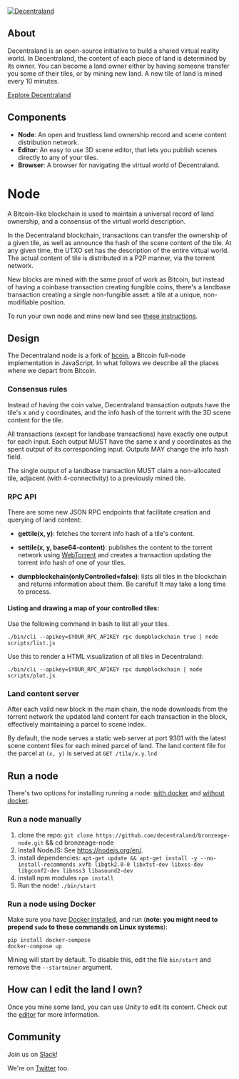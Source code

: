[![Decentraland][logo]](https://decentraland.org/)

## About

Decentraland is an open-source initiative to build a shared virtual reality
world. In Decentraland, the content of each piece of land is determined by its
owner. You can become a land owner either by having someone transfer you some
of their tiles, or by mining new land. A new tile of land is mined every 10
minutes.

[Explore Decentraland](https://decentraland.org/app/)

## Components

* **Node**: An open and trustless land ownership record and scene content distribution network.
* **Editor**: An easy to use 3D scene editor, that lets you publish scenes directly to any of your tiles.
* **Browser**: A browser for navigating the virtual world of Decentraland.

# Node

A Bitcoin-like blockchain is used to maintain a universal record of land
ownership, and a consensus of the virtual world description.

In the Decentraland blockchain, transactions can transfer the ownership of a
given tile, as well as announce the hash of the scene content of the
tile. At any given time, the UTXO set has the description of the entire
virtual world. The actual content of tile is distributed in a P2P
manner, via the torrent network.

New blocks are mined with the same proof of work as Bitcoin, but instead of
having a coinbase transaction creating fungible coins, there's a landbase
transaction creating a single non-fungible asset: a tile at a unique,
non-modifiable position.

To run your own node and mine new land see [these instructions](#run-a-node).

## Design

The Decentraland node is a fork of [bcoin](https://github.com/bcoin-org/bcoin),
a Bitcoin full-node implementation in JavaScript. In what follows we describe
all the places where we depart from Bitcoin.

### Consensus rules

Instead of having the coin value, Decentraland transaction outputs have the
tile's x and y coordinates, and the info hash of the torrent with the 3D
scene content for the tile.

All transactions (except for landbase transactions) have exactly one output for
each input. Each output MUST have the same x and y coordinates as the spent
output of its corresponding input. Outputs MAY change the info hash field.

The single output of a landbase transaction MUST claim a non-allocated tile,
adjacent (with 4-connectivity) to a previously mined tile.

### RPC API

There are some new JSON RPC endpoints that facilitate creation and querying of land
content:

* **gettile(x, y)**: fetches the torrent info hash of a tile's content.

* **settile(x, y, base64-content)**: publishes the content to the torrent
network using [WebTorrent](https://github.com/feross/webtorrent) and creates a
transaction updating the torrent info hash of one of your tiles.

* **dumpblockchain(onlyControlled=false)**: lists all tiles in the blockchain and
returns information about them. Be careful! It may take a long time to process.

#### Listing and drawing a map of your controlled tiles:

Use the following command in bash to list all your tiles.

    ./bin/cli --apikey=$YOUR_RPC_APIKEY rpc dumpblockchain true | node scripts/list.js

Use this to render a HTML visualization of all tiles in Decentraland:

    ./bin/cli --apikey=$YOUR_RPC_APIKEY rpc dumpblockchain | node scripts/plot.js

### Land content server

After each valid new block in the main chain, the node downloads from the
torrent network the updated land content for each transaction in the block,
effectively maintaining a parcel to scene index.

By default, the node serves a static web server at port 9301 with the latest
scene content files for each mined parcel of land. The land content file for
the parcel at `(x, y)` is served at `GET /tile/x.y.lnd`

## Run a node 
There's two options for installing running a node: [with docker](#run-a-node-using-docker) and [without docker](#run-a-node-manually).
### Run a node manually
1. clone the repo:
`git clone https://github.com/decentraland/bronzeage-node.git` && cd bronzeage-node
2. Install NodeJS:
See https://nodejs.org/en/.
3. install dependencies:
`apt-get update && apt-get install -y --no-install-recommends xvfb libgtk2.0-0 libxtst-dev libxss-dev libgconf2-dev libnss3 libasound2-dev`
4. install npm modules
`npm install`
5. Run the node!
`./bin/start`

### Run a node using Docker
Make sure you have [Docker
installed](https://docs.docker.com/engine/installation/), and run (**note: 
you might need to prepend `sudo` to these commands on Linux systems**):

```
pip install docker-compose
docker-compose up
```

Mining will start by default. To disable this, edit the file `bin/start` and
remove the `--startminer` argument.

## How can I edit the land I own?

Once you mine some land, you can use Unity to edit its content. Check out the
[editor](https://github.com/decentraland/bronzeage-editor) for more
information.

## Community

Join us on [Slack](https://rauchg-slackin-ueglzmcnsv.now.sh/)!

We're on [Twitter](https://twitter.com/decentraland) too.

[logo]: https://raw.githubusercontent.com/decentraland/web/gh-pages/img/banner.png
